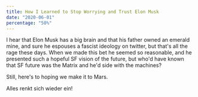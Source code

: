 ```yaml
---
title: How I Learned to Stop Worrying and Trust Elon Musk
date: "2020-06-01"
percentage: "50%"
---
```

I hear that Elon Musk has a big brain and that his father owned an emerald mine, and sure he espouses a fascist ideology on twitter, but that's all the rage these days. When we made this bet he seemed so reasonable, and he presented such a hopeful SF vision of the future, but who'd have known that SF future was the Matrix and he'd side with the machines?

Still, here's to hoping we make it to Mars.

Alles renkt sich wieder ein!